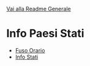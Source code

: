 [Vai alla Readme Generale](../../Readme.md)

# Info Paesi Stati

- [Fuso Orario](Fuso%20Orario)
- [Info Stati](Stati_info)